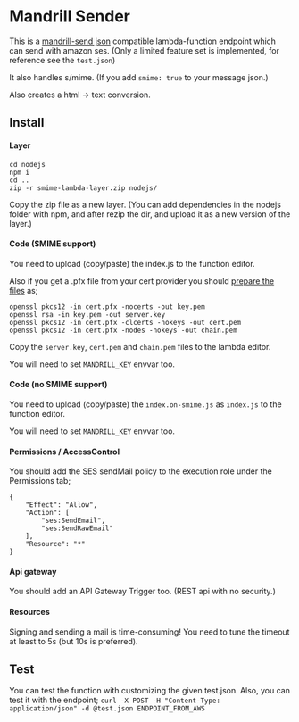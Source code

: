 # Mandrill Sender

This is a [mandrill-send json](https://mandrillapp.com/api/docs/messages.JSON.html#method=send) compatible lambda-function endpoint which can send with amazon ses.
(Only a limited feature set is implemented, for reference see the `test.json`)

It also handles s/mime. (If you add `smime: true` to your message json.)

Also creates a html -> text conversion.

## Install
#### Layer
```
cd nodejs
npm i
cd ..
zip -r smime-lambda-layer.zip nodejs/
```
Copy the zip file as a new layer. (You can add dependencies in the nodejs folder with npm, and after rezip the dir, and upload it as a new version of the layer.)

#### Code (SMIME support)
You need to upload (copy/paste) the index.js to the function editor.

Also if you get a .pfx file from your cert provider you should [prepare the files](https://uly.me/convert-pfx-to-pem-format/) as;
```
openssl pkcs12 -in cert.pfx -nocerts -out key.pem
openssl rsa -in key.pem -out server.key
openssl pkcs12 -in cert.pfx -clcerts -nokeys -out cert.pem
openssl pkcs12 -in cert.pfx -nodes -nokeys -out chain.pem
```
Copy the `server.key`, `cert.pem` and `chain.pem` files to the lambda editor.

You will need to set `MANDRILL_KEY` envvar too.
 
#### Code (no SMIME support)
You need to upload (copy/paste) the `index.on-smime.js` as `index.js` to the function editor.

You will need to set `MANDRILL_KEY` envvar too.

#### Permissions / AccessControl
You should add the SES sendMail policy to the execution role under the Permissions tab;
```
{
    "Effect": "Allow",
    "Action": [
        "ses:SendEmail",
        "ses:SendRawEmail"
    ],
    "Resource": "*"
}
```

#### Api gateway
You should add an API Gateway Trigger too. (REST api with no security.)

#### Resources
Signing and sending a mail is time-consuming! You need to tune the timeout at least to 5s (but 10s is preferred).

## Test
You can test the function with customizing the given test.json. Also, you can test it with the endpoint;
`curl -X POST -H "Content-Type: application/json" -d @test.json ENDPOINT_FROM_AWS`
